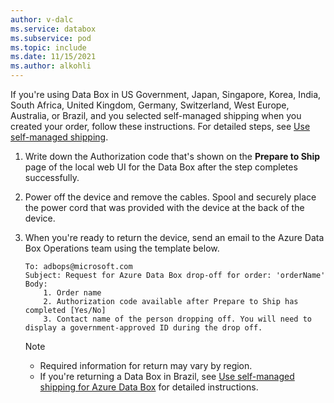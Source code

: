 ```yaml
---
author: v-dalc
ms.service: databox  
ms.subservice: pod
ms.topic: include
ms.date: 11/15/2021
ms.author: alkohli
---
```


If you're using Data Box in US Government, Japan, Singapore, Korea, India, South Africa, United Kingdom, Germany, Switzerland, West Europe, Australia, or Brazil, and you selected self-managed shipping when you created your order, follow these instructions. For detailed steps, see [Use self-managed shipping](../articles/databox/data-box-portal-customer-managed-shipping.md).

1. Write down the Authorization code that's shown on the **Prepare to Ship** page of the local web UI for the Data Box after the step completes successfully.
2. Power off the device and remove the cables. Spool and securely place the power cord that was provided with the device at the back of the device.
3. When you're ready to return the device, send an email to the Azure Data Box Operations team using the template below.

    ```
    To: adbops@microsoft.com
    Subject: Request for Azure Data Box drop-off for order: 'orderName'
    Body:
        1. Order name  
        2. Authorization code available after Prepare to Ship has completed [Yes/No]  
        3. Contact name of the person dropping off. You will need to display a government-approved ID during the drop off.
    ```

   > [!NOTE]
   > - Required information for return may vary by region. 
   > - If you're returning a Data Box in Brazil, see [Use self-managed shipping for Azure Data Box](..\articles\databox\data-box-portal-customer-managed-shipping.md) for detailed instructions. 
